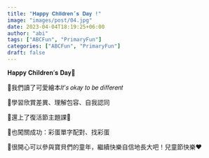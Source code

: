 ```yaml
---
title: "𝐇𝐚𝐩𝐩𝐲 𝐂𝐡𝐢𝐥𝐝𝐫𝐞𝐧’𝐬 𝐃𝐚𝐲 !"
image: "images/post/04.jpg"
date: 2023-04-04T18:19:25+06:00
author: "abi"
tags: ["ABCFun", "PrimaryFun"]
categories: ["ABCFun", "PrimaryFun"]
draft: false
---
```


𝐇𝐚𝐩𝐩𝐲 𝐂𝐡𝐢𝐥𝐝𝐫𝐞𝐧’𝐬 𝐃𝐚𝐲🧸

🔸我們讀了可愛繪本𝐼𝑡’𝑠 𝑜𝑘𝑎𝑦 𝑡𝑜 𝑏𝑒 𝑑𝑖𝑓𝑓𝑒𝑟𝑒𝑛𝑡 

🔹學習欣賞差異、理解包容、自我認同

🔸還上了復活節主題課🐰

🔹也闖關成功：彩蛋單字配對、找彩蛋

📢很開心可以參與寶貝們的童年，繼續快樂自信地長大吧！兒童節快樂❤️